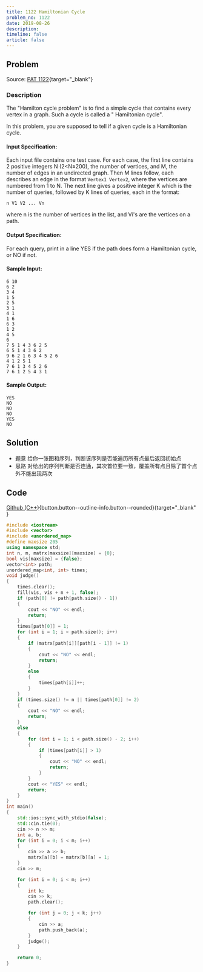```yaml
---
title: 1122 Hamiltonian Cycle
problem_no: 1122
date: 2019-08-26
description: 
timeline: false
article: false
---
```


<!--more-->

## Problem

Source: [PAT 1122](){target="_blank"}

### Description

The "Hamilton cycle problem" is to find a simple cycle that contains every
vertex in a graph. Such a cycle is called a "
Hamiltonian cycle".

In this problem, you are supposed to tell if a given cycle is a Hamiltonian
cycle.

#### Input Specification:

Each input file contains one test case. For each case, the first line contains 2
positive integers N (2<N≤200), the number of vertices, and M, the number of
edges in an undirected graph. Then M lines follow, each describes an edge in the
format `Vertex1 Vertex2`, where the vertices are numbered from 1 to N. The next
line gives a positive integer K which is the number of queries, followed by K
lines of queries, each in the format:

`n V1 V2 ... Vn`

where n is the number of vertices in the list, and Vi's are the vertices on a
path.

#### Output Specification:

For each query, print in a line YES if the path does form a Hamiltonian cycle,
or NO if not.

#### Sample Input:

```
6 10
6 2
3 4
1 5
2 5
3 1
4 1
1 6
6 3
1 2
4 5
6
7 5 1 4 3 6 2 5
6 5 1 4 3 6 2
9 6 2 1 6 3 4 5 2 6
4 1 2 5 1
7 6 1 3 4 5 2 6
7 6 1 2 5 4 3 1
```

#### Sample Output:

```
YES
NO
NO
NO
YES
NO
```

## Solution

- 题意 给你一张图和序列，判断该序列是否能遍历所有点最后返回初始点
- 思路 对给出的序列判断是否连通，其次首位要一致，覆盖所有点且除了首个点外不能出现两次

## Code

[Github (C++)](https://github.com/Alomerry/algorithm/blob/master/pat/a/){button.button--outline-info.button--rounded}{target="_blank"
}

```cpp
#include <iostream>
#include <vector>
#include <unordered_map>
#define maxsize 205
using namespace std;
int n, m, matrx[maxsize][maxsize] = {0};
bool vis[maxsize] = {false};
vector<int> path;
unordered_map<int, int> times;
void judge()
{
    times.clear();
    fill(vis, vis + n + 1, false);
    if (path[0] != path[path.size() - 1])
    {
        cout << "NO" << endl;
        return;
    }
    times[path[0]] = 1;
    for (int i = 1; i < path.size(); i++)
    {
        if (matrx[path[i]][path[i - 1]] != 1)
        {
            cout << "NO" << endl;
            return;
        }
        else
        {
            times[path[i]]++;
        }
    }
    if (times.size() != n || times[path[0]] != 2)
    {
        cout << "NO" << endl;
        return;
    }
    else
    {
        for (int i = 1; i < path.size() - 2; i++)
        {
            if (times[path[i]] > 1)
            {
                cout << "NO" << endl;
                return;
            }
        }
        cout << "YES" << endl;
        return;
    }
}
int main()
{
    std::ios::sync_with_stdio(false);
    std::cin.tie(0);
    cin >> n >> m;
    int a, b;
    for (int i = 0; i < m; i++)
    {
        cin >> a >> b;
        matrx[a][b] = matrx[b][a] = 1;
    }
    cin >> m;

    for (int i = 0; i < m; i++)
    {
        int k;
        cin >> k;
        path.clear();

        for (int j = 0; j < k; j++)
        {
            cin >> a;
            path.push_back(a);
        }
        judge();
    }

    return 0;
}
```
